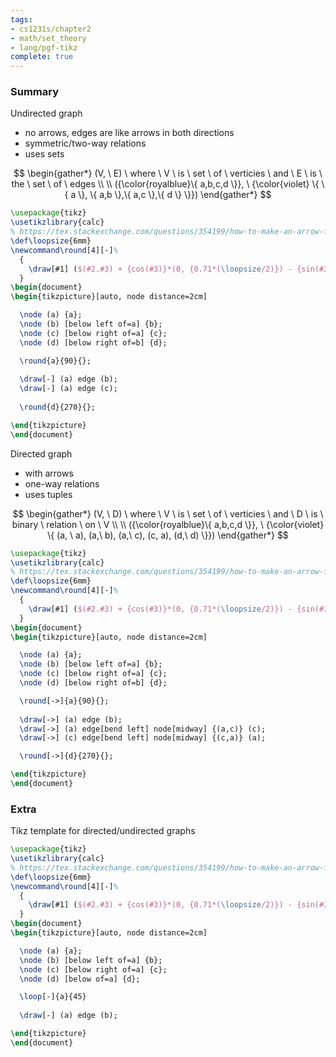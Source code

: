 ```yaml
---
tags:
- cs1231s/chapter2
- math/set_theory
- lang/pgf-tikz
complete: true
---
```

### Summary
Undirected graph
- no arrows, edges are like arrows in both directions
- symmetric/two-way relations
- uses sets

$$
\begin{gather*}
(V, \ E) \ where \ V \ is \ set \ of \ verticies \ and \ E \ is \ the \ set \ of \ edges \\
\\
({\color{royalblue}\{ a,b,c,d \}}, \ {\color{violet} \{ \{ a \}, \{ a,b \},\{ a,c \},\{ d \} \}})
\end{gather*}
$$
```tikz
\usepackage{tikz}
\usetikzlibrary{calc}
% https://tex.stackexchange.com/questions/354199/how-to-make-an-arrow-from-a-node-to-itself-have-a-nice-arc
\def\loopsize{6mm}
\newcommand\round[4][-]%
  {
	\draw[#1] ($(#2.#3) + {cos(#3)}*(0, {0.71*(\loopsize/2)}) - {sin(#3)}*({0.71*(\loopsize/2)}, 0)$) arc (180+#3-45:180+#3-45-270:\loopsize/2) #4;
  }
\begin{document}
\begin{tikzpicture}[auto, node distance=2cm]

  \node (a) {a};
  \node (b) [below left of=a] {b};
  \node (c) [below right of=a] {c};
  \node (d) [below right of=b] {d};

  \round{a}{90}{};
  
  \draw[-] (a) edge (b);
  \draw[-] (a) edge (c);
  
  \round{d}{270}{};

\end{tikzpicture}
\end{document}
```

Directed graph
- with arrows
- one-way relations
- uses tuples

$$
\begin{gather*}
(V, \ D) \ where \ V \ is \ set \ of \ verticies \ and \ D \ is \ binary \ relation \ on \ V \\
\\
({\color{royalblue}\{ a,b,c,d \}}, \ {\color{violet} \{ (a, \ a), (a,\ b), (a,\ c), (c, a), (d,\ d) \}})
\end{gather*}
$$
```tikz
\usepackage{tikz}
\usetikzlibrary{calc}
% https://tex.stackexchange.com/questions/354199/how-to-make-an-arrow-from-a-node-to-itself-have-a-nice-arc
\def\loopsize{6mm}
\newcommand\round[4][-]%
  {
	\draw[#1] ($(#2.#3) + {cos(#3)}*(0, {0.71*(\loopsize/2)}) - {sin(#3)}*({0.71*(\loopsize/2)}, 0)$) arc (180+#3-45:180+#3-45-270:\loopsize/2) #4;
  }
\begin{document}
\begin{tikzpicture}[auto, node distance=2cm]

  \node (a) {a};
  \node (b) [below left of=a] {b};
  \node (c) [below right of=a] {c};
  \node (d) [below right of=b] {d};

  \round[->]{a}{90}{};
  
  \draw[->] (a) edge (b);
  \draw[->] (a) edge[bend left] node[midway] {(a,c)} (c);
  \draw[->] (c) edge[bend left] node[midway] {(c,a)} (a);

  \round[->]{d}{270}{};

\end{tikzpicture}
\end{document}
```
### Extra
Tikz template for directed/undirected graphs
```latex
\usepackage{tikz}
\usetikzlibrary{calc}
% https://tex.stackexchange.com/questions/354199/how-to-make-an-arrow-from-a-node-to-itself-have-a-nice-arc
\def\loopsize{6mm}
\newcommand\round[4][-]%
  {
	\draw[#1] ($(#2.#3) + {cos(#3)}*(0, {0.71*(\loopsize/2)}) - {sin(#3)}*({0.71*(\loopsize/2)}, 0)$) arc (180+#3-45:180+#3-45-270:\loopsize/2) #4;
  }
\begin{document}
\begin{tikzpicture}[auto, node distance=2cm]

  \node (a) {a};
  \node (b) [below left of=a] {b};
  \node (c) [below right of=a] {c};
  \node (d) [below of=a] {d};

  \loop[-]{a}{45}
  
  \draw[-] (a) edge (b);

\end{tikzpicture}
\end{document}
```
